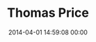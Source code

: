 ---
title: "Thomas Price"
date: 2014-04-01 14:59:08 00:00
permalink: /thesmilefactory
twitter: ""
likes: [2257]
id: 2274
gravatar: "http://www.gravatar.com/avatar/be3a63119d8d9ddaf7d63133ab52ba02"
---